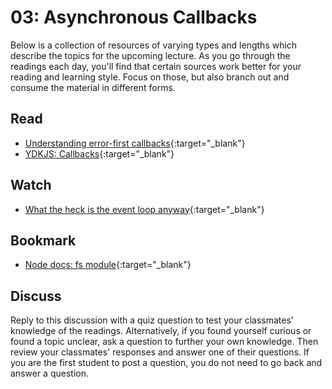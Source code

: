 03: Asynchronous Callbacks
======================================================================================

Below is a collection of resources of varying types and lengths which describe the topics for the upcoming lecture.  As you go through the readings each day, you'll find that certain sources work better for your reading and learning style. Focus on those, but also branch out and consume the material in different forms.

## Read
* [Understanding error-first callbacks](http://fredkschott.com/post/2014/03/understanding-error-first-callbacks-in-node-js/){:target="_blank"}
* [YDKJS: Callbacks](https://github.com/getify/You-Dont-Know-JS/blob/master/async%20%26%20performance/ch2.md){:target="_blank"}

## Watch
* [What the heck is the event loop anyway](https://www.youtube.com/watch?v=8aGhZQkoFbQ){:target="_blank"}

## Bookmark
* [Node docs: fs module](https://nodejs.org/dist/latest-v6.x/docs/api/fs.html){:target="_blank"}

## Discuss

Reply to this discussion with a quiz question to test your classmates’ knowledge of the readings. Alternatively, if you found yourself curious or found a topic unclear, ask a question to further your own knowledge. Then review your classmates' responses and answer one of their questions. If you are the first student to post a question, you do not need to go back and answer a question.
